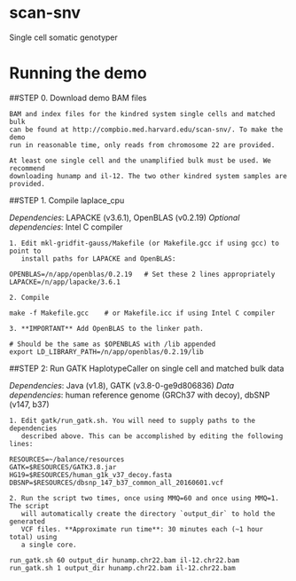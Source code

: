 # scan-snv
Single cell somatic genotyper

# Running the demo

##STEP 0. Download demo BAM files

    BAM and index files for the kindred system single cells and matched bulk
    can be found at http://compbio.med.harvard.edu/scan-snv/. To make the demo
    run in reasonable time, only reads from chromosome 22 are provided.

    At least one single cell and the unamplified bulk must be used. We recommend
    downloading hunamp and il-12. The two other kindred system samples are
    provided.

##STEP 1. Compile laplace_cpu

*Dependencies*: LAPACKE (v3.6.1), OpenBLAS (v0.2.19)
*Optional dependencies*: Intel C compiler

    1. Edit mkl-gridfit-gauss/Makefile (or Makefile.gcc if using gcc) to point to
       install paths for LAPACKE and OpenBLAS:

```
OPENBLAS=/n/app/openblas/0.2.19   # Set these 2 lines appropriately
LAPACKE=/n/app/lapacke/3.6.1
```
    2. Compile
```
make -f Makefile.gcc    # or Makefile.icc if using Intel C compiler
```

    3. **IMPORTANT** Add OpenBLAS to the linker path.

```
# Should be the same as $OPENBLAS with /lib appended
export LD_LIBRARY_PATH=/n/app/openblas/0.2.19/lib  
```


##STEP 2: Run GATK HaplotypeCaller on single cell and matched bulk data

*Dependencies*: Java (v1.8), GATK (v3.8-0-ge9d806836)
*Data dependencies*: human reference genome (GRCh37 with decoy), dbSNP (v147, b37)

    1. Edit gatk/run_gatk.sh. You will need to supply paths to the dependencies
       described above. This can be accomplished by editing the following lines:
```
RESOURCES=~/balance/resources
GATK=$RESOURCES/GATK3.8.jar
HG19=$RESOURCES/human_g1k_v37_decoy.fasta
DBSNP=$RESOURCES/dbsnp_147_b37_common_all_20160601.vcf
```
    2. Run the script two times, once using MMQ=60 and once using MMQ=1. The script
       will automatically create the directory `output_dir` to hold the generated
       VCF files. **Approximate run time**: 30 minutes each (~1 hour total) using
       a single core.
```
run_gatk.sh 60 output_dir hunamp.chr22.bam il-12.chr22.bam
run_gatk.sh 1 output_dir hunamp.chr22.bam il-12.chr22.bam
```
